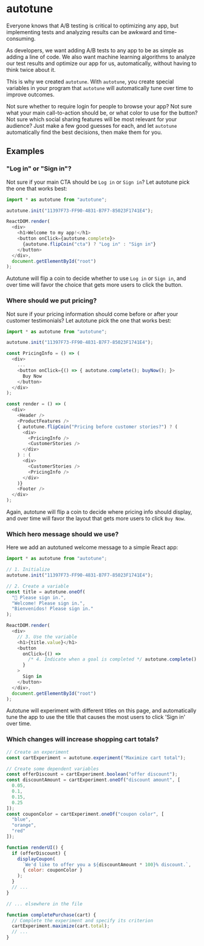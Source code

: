 # autotune

Everyone knows that A/B testing is critical to optimizing any app, but implementing tests and analyzing results can be awkward and time-consuming.

As developers, we want adding A/B tests to any app to be as simple as adding a line of code. We also want machine learning algorithms to analyze our test results and optimize our app for us, automatically, without having to think twice about it.

This is why we created `autotune`. With `autotune`, you create special variables in your program that `autotune` will automatically tune over time to improve outcomes.

Not sure whether to require login for people to browse your app? Not sure what your main call-to-action should be, or what color to use for the button? Not sure which social sharing features will be most relevant for your audience? Just make a few good guesses for each, and let `autotune` automatically find the best decisions, then make them for you.

## Examples

### "Log in" or "Sign in"?

Not sure if your main CTA should be `Log in` or `Sign in`? Let autotune pick the one that works best:

```javascript
import * as autotune from "autotune";

autotune.init("11397F73-FF90-4831-B7F7-85023F1741E4");

ReactDOM.render(
  <div>
    <h1>Welcome to my app!</h1>
    <button onClick={autotune.complete}>
      {autotune.flipCoin("cta") ? "Log in" : "Sign in"}
    </button>
  </div>,
  document.getElementById("root")
);
```

Autotune will flip a coin to decide whether to use `Log in` or `Sign in`, and over time
will favor the choice that gets more users to click the button.

### Where should we put pricing?

Not sure if your pricing information should come before or after your customer testimonials? Let autotune pick the one that works best:

```javascript
import * as autotune from "autotune";

autotune.init("11397F73-FF90-4831-B7F7-85023F1741E4");

const PricingInfo = () => (
  <div>
    ...
    <button onClick={() => { autotune.complete(); buyNow(); }>
      Buy Now
    </button>
  </div>
);

const render = () => (
  <div>
    <Header />
    <ProductFeatures />
    { autotune.flipCoin("Pricing before customer stories?") ? (
      <div>
        <PricingInfo />
        <CustomerStories />
      </div>
    ) : (
      <div>
        <CustomerStories />
        <PricingInfo />
      </div>
    )}
    <Footer />
  </div>
);
```

Again, autotune will flip a coin to decide where pricing info should display, and over time
will favor the layout that gets more users to click `Buy Now`.

### Which hero message should we use?

Here we add an autotuned welcome message to a simple React app:

```javascript
import * as autotune from "autotune";

// 1. Initialize
autotune.init("11397F73-FF90-4831-B7F7-85023F1741E4");

// 2. Create a variable
const title = autotune.oneOf(
  "👋 Please sign in.",
  "Welcome! Please sign in.",
  "Bienvenidos! Please sign in."
);

ReactDOM.render(
  <div>
    // 3. Use the variable
    <h1>{title.value}</h1>
    <button
      onClick={() =>
        /* 4. Indicate when a goal is completed */ autotune.complete()
      }
    >
      Sign in
    </button>
  </div>,
  document.getElementById("root")
);
```

Autotune will experiment with different titles on this page, and automatically tune
the app to use the title that causes the most users to click 'Sign in' over time.

### Which changes will increase shopping cart totals?

```js
// Create an experiment
const cartExperiment = autotune.experiment("Maximize cart total");

// Create some dependent variables
const offerDiscount = cartExperiment.boolean("offer discount");
const discountAmount = cartExperiment.oneOf("discount amount", [
  0.05,
  0.1,
  0.15,
  0.25
]);
const couponColor = cartExperiment.oneOf("coupon color", [
  "blue",
  "orange",
  "red"
]);

function renderUI() {
  if (offerDiscount) {
    displayCoupon(
      `We'd like to offer you a ${discountAmount * 100}% discount.`,
      { color: couponColor }
    );
  }
  // ...
}

// ... elsewhere in the file

function completePurchase(cart) {
  // Complete the experiment and specify its criterion
  cartExperiment.maximize(cart.total);
  // ...
}
```
